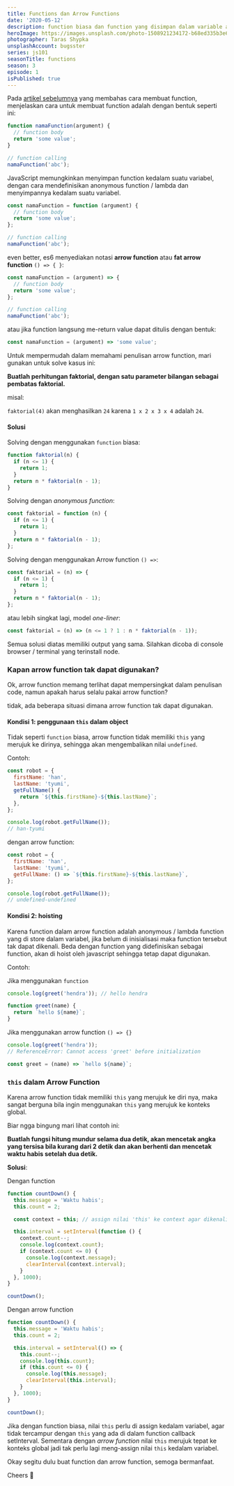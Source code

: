 ```yaml
---
title: Functions dan Arrow Functions
date: '2020-05-12'
description: function biasa dan function yang disimpan dalam variable anonymous function, gitu deh.
heroImage: https://images.unsplash.com/photo-1508921234172-b68ed335b3e6?ixlib=rb-1.2.1&ixid=eyJhcHBfaWQiOjEyMDd9&auto=format&fit=crop&w=1350&q=80
photographer: Taras Shypka
unsplashAccount: bugsster
series: js101
seasonTitle: functions
season: 3
episode: 1
isPublished: true
---
```


Pada [artikel sebelumnya](/js101/functions/) yang membahas cara membuat function, menjelaskan cara untuk membuat function adalah dengan bentuk seperti ini:

```js
function namaFunction(argument) {
  // function body
  return 'some value';
}

// function calling
namaFunction('abc');
```

JavaScript memungkinkan menyimpan function kedalam suatu variabel, dengan cara mendefinisikan anonymous function / lambda dan menyimpannya kedalam suatu variabel.

```js
const namaFunction = function (argument) {
  // function body
  return 'some value';
};

// function calling
namaFunction('abc');
```

even better, es6 menyediakan notasi **arrow function** atau **fat arrow function** `() => { }`:

```js
const namaFunction = (argument) => {
  // function body
  return 'some value';
};

// function calling
namaFunction('abc');
```

atau jika function langsung me-return value dapat ditulis dengan bentuk:

```js
const namaFunction = (argument) => 'some value';
```

Untuk mempermudah dalam memahami penulisan arrow function, mari gunakan untuk solve kasus ini:

**Buatlah perhitungan faktorial, dengan satu parameter bilangan sebagai pembatas faktorial.**

misal:

`faktorial(4)` akan menghasilkan `24` karena `1 x 2 x 3 x 4` adalah `24`.

#### Solusi

Solving dengan menggunakan `function` biasa:

```js
function faktorial(n) {
  if (n <= 1) {
    return 1;
  }
  return n * faktorial(n - 1);
}
```

Solving dengan _anonymous function_:

```js
const faktorial = function (n) {
  if (n <= 1) {
    return 1;
  }
  return n * faktorial(n - 1);
};
```

Solving dengan menggunakan Arrow function `() =>`:

```js
const faktorial = (n) => {
  if (n <= 1) {
    return 1;
  }
  return n * faktorial(n - 1);
};
```

atau lebih singkat lagi, model _one-liner_:

```js
const faktorial = (n) => (n <= 1 ? 1 : n * faktorial(n - 1));
```

Semua solusi diatas memiliki output yang sama. Silahkan dicoba di console browser / terminal yang terinstall node.

### Kapan arrow function tak dapat digunakan?

Ok, arrow function memang terlihat dapat mempersingkat dalam penulisan code, namun apakah harus selalu pakai arrow function?

tidak, ada beberapa situasi dimana arrow function tak dapat digunakan.

#### Kondisi 1: penggunaan `this` dalam object

Tidak seperti `function` biasa, arrow function tidak memiliki `this` yang merujuk ke dirinya, sehingga akan mengembalikan nilai `undefined`.

Contoh:

```js
const robot = {
  firstName: 'han',
  lastName: 'tyumi',
  getFullName() {
    return `${this.firstName}-${this.lastName}`;
  },
};

console.log(robot.getFullName());
// han-tyumi
```

dengan arrow function:

```js
const robot = {
  firstName: 'han',
  lastName: 'tyumi',
  getFullName: () => `${this.firstName}-${this.lastName}`,
};

console.log(robot.getFullName());
// undefined-undefined
```

#### Kondisi 2: hoisting

Karena function dalam arrow function adalah anonymous / lambda function yang di store dalam variabel, jika belum di inisialisasi maka function tersebut tak dapat dikenali. Beda dengan function yang didefinisikan sebagai function, akan di hoist oleh javascript sehingga tetap dapat digunakan.

Contoh:

Jika menggunakan `function`

```js
console.log(greet('hendra')); // hello hendra

function greet(name) {
  return `hello ${name}`;
}
```

Jika menggunakan arrow function `() => {}`

```js
console.log(greet('hendra'));
// ReferenceError: Cannot access 'greet' before initialization

const greet = (name) => `hello ${name}`;
```

### `this` dalam Arrow Function

Karena arrow function tidak memiliki `this` yang merujuk ke diri nya, maka sangat berguna bila ingin menggunakan `this` yang merujuk ke konteks global.

Biar ngga bingung mari lihat contoh ini:

**Buatlah fungsi hitung mundur selama dua detik, akan mencetak angka yang tersisa bila kurang dari 2 detik dan akan berhenti dan mencetak waktu habis setelah dua detik.**

**Solusi**:

Dengan function

```js
function countDown() {
  this.message = 'Waktu habis';
  this.count = 2;

  const context = this; // assign nilai 'this' ke context agar dikenali di interval

  this.interval = setInterval(function () {
    context.count--;
    console.log(context.count);
    if (context.count <= 0) {
      console.log(context.message);
      clearInterval(context.interval);
    }
  }, 1000);
}

countDown();
```

Dengan arrow function

```js
function countDown() {
  this.message = 'Waktu habis';
  this.count = 2;

  this.interval = setInterval(() => {
    this.count--;
    console.log(this.count);
    if (this.count <= 0) {
      console.log(this.message);
      clearInterval(this.interval);
    }
  }, 1000);
}

countDown();
```

Jika dengan function biasa, nilai `this` perlu di assign kedalam variabel, agar tidak tercampur dengan `this` yang ada di dalam function callback setInterval. Sementara dengan _arrow function_ nilai `this` merujuk tepat ke konteks global jadi tak perlu lagi meng-assign nilai `this` kedalam variabel.

Okay segitu dulu buat function dan arrow function, semoga bermanfaat.

Cheers 🥂
